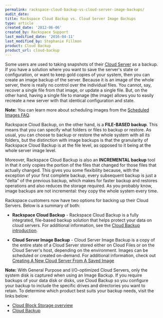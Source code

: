 ```yaml
---
permalink: rackspace-cloud-backup-vs-cloud-server-image-backups/
audit_date:
title: Rackspace Cloud Backup vs. Cloud Server Image Backups
type: article
created_date: '2012-06-06'
created_by: Rackspace Support
last_modified_date: '2016-04-11'
last_modified_by: Stephanie Fillmon
product: Cloud Backup
product_url: cloud-backup
---
```


Some users are used to taking snapshots of their [Cloud Server](http://www.rackspace.com/cloud/servers) as a backup. If you have a solution where you want to save the server's state or configuration, or want to keep gold copies of your system, then you can create an image backup of the server. Because it is an image of the whole server, there is really no control over the individual files. You cannot, say, recover a single file from that image, or update a single file. But, on the other hand, having a single file to manage (the image) allows you to easily recreate a new server with that identical configuration and
state.

**Note:** You can learn more about scheduling images from the [Scheduled Images FAQ](/how-to/scheduled-images-faq).

Rackspace Cloud Backup, on the other hand, is a **FILE-BASED backup**.
This means that you can specify what folders or files to backup or
restore. As usual, you can choose to backup or restore the whole system
with all its folders, but the distinction with image backups is that the
granularity of Rackspace Cloud Backup is at the file level, as opposed
to it being at the whole server image level.

Moreover, Rackspace Cloud Backup is also an **INCREMENTAL backup** tool
in that it only copies the portion of the files that changed for those
files that actually changed. This gives you some flexibility because,
with the exception of your first complete backup, every subsequent
backup is just a "delta" of the previous backup, which makes for faster
backup and restores operations and also reduces the storage required. As
you probably know, image backups are not incremental: they copy the
whole system every time.

Rackspace customers now have two options for backing up their Cloud
Servers. Below is a summary of both:

-   **Rackspace Cloud Backup** - Rackspace Cloud Backup is a fully
    integrated, file-based backup solution that helps protect your data
    on cloud servers. For additional information, see the [Cloud Backup introduction](/how-to/cloud-backup).

-   **Cloud Server Image Backup** - Cloud Server Image Backup is a copy
    of the entire state of a Cloud Server stored either on Cloud Files
    or on the Cloud Server's host, depending on the environment. Images
    can be scheduled or created on-demand. For additional information,
    check out [Creating A New Cloud Server From A Saved Image](/how-to/create-an-image-of-a-server-and-restore-a-server-from-a-saved-image)

**Note:** With General Purpose and I/O-optimized Cloud Servers, only the
system disk is captured when using an Image Backup. If you require
backups of your data disk or disks, use Cloud Backup so you configure
your backup to include the specific drives and directories you want to
retain. To determine which product best suits your backup needs, visit
the links below:

-   [Cloud Block Storage overview](/how-to/cloud-block-storage-overview)
-   [Cloud Backup](/how-to/cloud-backup)
